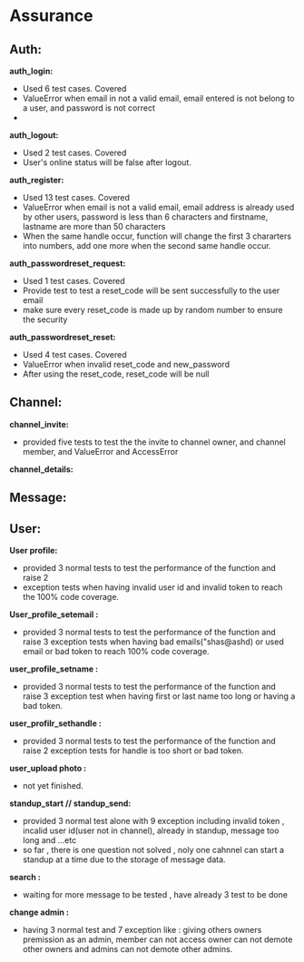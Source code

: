 Assurance
======

## Auth:
**auth_login:**
* Used 6 test cases. Covered
* ValueError when email in not a valid email, email entered is not belong to a user, and password is not correct
* 
**auth_logout:**
* Used 2 test cases. Covered
* User's online status will be false after logout.

**auth_register:**
* Used 13 test cases. Covered
* ValueError when email is not a valid email,  email address is already used by other users, password is less than 6 characters and firstname, lastname are more than 50 characters
* When the same handle occur, function will change the first 3 chararters into numbers, add one more when the second same handle occur.

**auth_passwordreset_request:**
* Used 1 test cases. Covered
* Provide test to test a reset_code will be sent successfully to the user email
* make sure every reset_code is made up by random number to ensure the security

**auth_passwordreset_reset:**
* Used 4 test cases. Covered
* ValueError when invalid reset_code and new_password
* After using the reset_code, reset_code will be null

## Channel:

**channel_invite:** 
* provided five tests to test the the invite to channel owner, and channel member, and ValueError and AccessError

**channel_details:**

## Message:

## User:

**User profile:**
* provided 3 normal tests to test the performance of the function and raise 2 
* exception  tests when having invalid user id and invalid token to  reach the 100% code coverage.

**User_profile_setemail :**  
* provided 3 normal tests to test the performance of the function and raise 3 exception tests when having bad emails("shas@ashd) or used email or bad token to reach 100% code coverage.

**user_profile_setname :** 
* provided 3 normal tests to test the performance of the function and raise 3 exception test when having first or last name too long or having a bad token.

**user_profilr_sethandle :** 
* provided 3 normal tests to test the performance of the function and raise 2 exception tests for handle is too short or bad token.

**user_upload photo :** 
* not yet finished.

**standup_start // standup_send:**  
* provided 3 normal test alone with 9 exception including invalid token , incalid user id(user not in channel), already in standup, message too long and ...etc
* so far , there is one question not solved , noly one cahnnel can start a standup at a time due to the storage of message data.

**search :**
* waiting for more message to be tested , have already 3 test  to be done

**change admin :** 
* having 3 normal test and 7 exception like : giving others owners premission as an admin, member can not access owner can not demote other owners and admins can not demote other admins.


